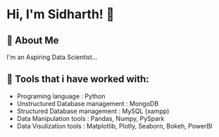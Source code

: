 
# Hi, I'm Sidharth! 👋


## 🚀 About Me
I'm an Aspiring Data Scientist...


## 💼 Tools that i have worked with:

* Programing language : Python                                                            
* Unstructured Database management : MongoDB                                                                   
* Structured Database management : MySQL (xampp)                                                                         
* Data Manipulation tools : Pandas, Numpy, PySpark
* Data Visulization tools : Matplotlib, Plotly, Seaborn, Bokeh, PowerBI



